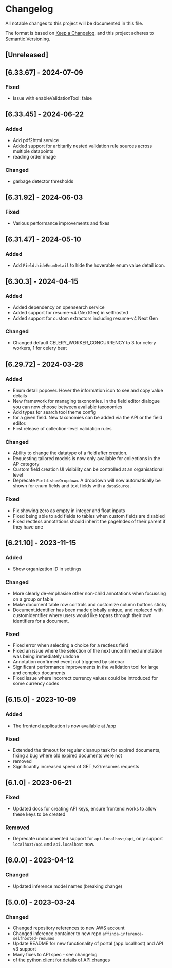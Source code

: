 # Changelog
All notable changes to this project will be documented in this file.

The format is based on [Keep a Changelog](https://keepachangelog.com/en/1.1.0/),
and this project adheres to [Semantic Versioning](https://semver.org/spec/v2.0.0.html).

## [Unreleased]

## [6.33.67] - 2024-07-09
### Fixed
- Issue with enableValidationTool: false

## [6.33.45] - 2024-06-22
### Added
- Add pdf2html service
- Added support for arbitarily nested validation rule sources across multiple datapoints
- reading order image

### Changed
- garbage detector thresholds

## [6.31.92] - 2024-06-03
### Fixed
- Various performance improvements and fixes

## [6.31.47] - 2024-05-10
### Added
- Add `Field.hideEnumDetail` to hide the hoverable enum value detail icon.

## [6.30.3] - 2024-04-15
### Added
- Added dependency on opensearch service
- Added support for resume-v4 (NextGen) in selfhosted
- Added support for custom extractors including resume-v4 Next Gen

### Changed
- Changed default CELERY_WORKER_CONCURRENCY to 3 for celery workers, 1 for celery beat

## [6.29.72] - 2024-03-28
### Added
- Enum detail popover. Hover the information icon to see and copy value details
- New framework for managing taxonomies.  In the field editor dialogue you can now choose between available taxonomies
- Add types for search tool theme config
- for a given field.  New taxonomies can be added via the API or the field editor.
- First release of collection-level validation rules

### Changed
- Ability to change the datatype of a field after creation.
- Requesting tailored models is now only available for collections in the AP category
- Custom field creation UI visibility can be controlled at an organisational level
- Deprecate `Field.showDropdown`. A dropdown will now automatically be shown for enum fields and text fields with a `dataSource`.

### Fixed
- Fix showing zero as empty in integer and float inputs
- Fixed being able to add fields to tables when custom fields are disabled
- Fixed rectless annotations should inherit the pageIndex of their parent if they have one

## [6.21.10] - 2023-11-15
### Added
- Show organization ID in settings

### Changed
- More clearly de-emphasise other non-child annotations when focussing on a group or table
- Make document table row controls and customize column buttons sticky
- Document.identifier has been made globally unique, and replaced with customIdentifier where users would like topass through their own identifiers for a document.

### Fixed
- Fixed error when selecting a choice for a rectless field
- Fixed an issue where the selection of the next unconfirmed annotation was being immediately undone
- Annotation confirmed event not triggered by sidebar
- Significant performance improvements in the validation tool for large and complex documents
- Fixed issue where incorrect currency values could be introduced for some currency codes

## [6.15.0] - 2023-10-09
### Added
- The frontend application is now available at /app

### Fixed
- Extended the timeout for regular cleanup task for expired documents, fixing a bug where old expired documents were not
- removed
- Significantly increased speed of GET /v2/resumes requests

## [6.1.0] - 2023-06-21
### Fixed
- Updated docs for creating API keys, ensure frontend works to allow these keys to be created

### Removed
- Deprecate undocumented support for `api.localhost/api`, only support `localhost/api` and `api.localhost` now.

## [6.0.0] - 2023-04-12
### Changed
- Updated inference model names (breaking change)

## [5.0.0] - 2023-03-24
### Changed
- Changed repository references to new AWS account
- Changed inference container to new repo `affinda-inference-selfhosted-resumes`
- Update README for new functionality of portal (app.localhost) and API v3 support
- Many fixes to API spec - see changelog
- of [the python client for details of API changes](https://github.com/affinda/affinda-python/blob/master/CHANGELOG.md)
